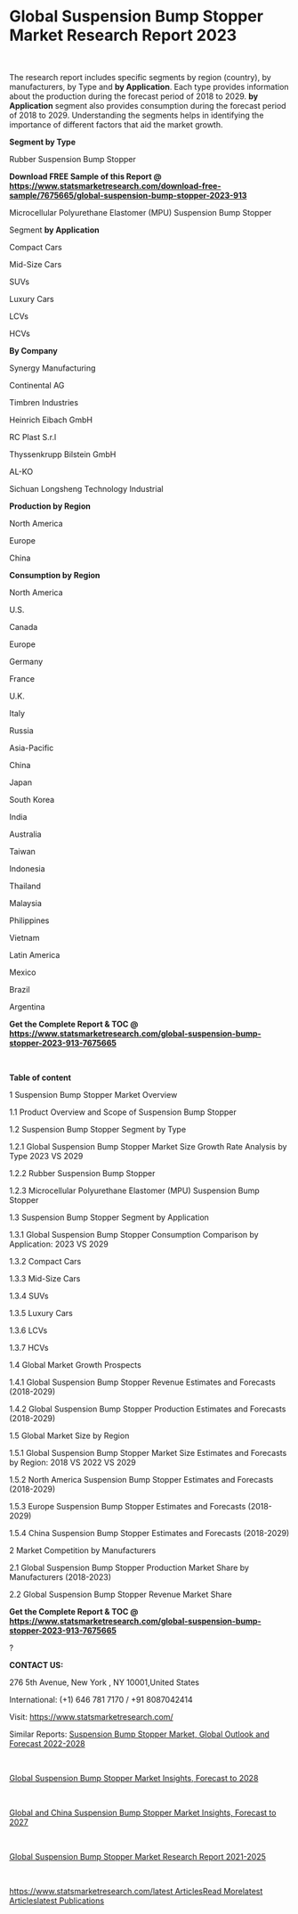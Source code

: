 <h1>Global Suspension Bump Stopper Market Research Report 2023</h1><br/><p>The research report includes specific segments by region (country), by manufacturers, by Type and <strong>by Application</strong>. Each type provides information about the production during the forecast period of 2018 to 2029. <strong>by Application</strong> segment also provides consumption during the forecast period of 2018 to 2029. Understanding the segments helps in identifying the importance of different factors that aid the market growth.</p>
 
 
 
 <p><strong>Segment by Type</strong></p>
 
 
 
 <p>Rubber Suspension Bump Stopper</p>
 
 
 
 <p><strong>Download FREE Sample of this Report @ <a href="https://www.statsmarketresearch.com/download-free-sample/7675665/global-suspension-bump-stopper-2023-913">https://www.statsmarketresearch.com/download-free-sample/7675665/global-suspension-bump-stopper-2023-913</a></strong></p>
 
 
 
 <p>Microcellular Polyurethane Elastomer (MPU) Suspension Bump Stopper</p>
 
 
 
 <p>Segment <strong>by Application</strong></p>
 
 
 
 <p>Compact Cars</p>
 
 
 
 <p>Mid-Size Cars</p>
 
 
 
 <p>SUVs</p>
 
 
 
 <p>Luxury Cars</p>
 
 
 
 <p>LCVs</p>
 
 
 
 <p>HCVs</p>
 
 
 
 <p><strong>By Company</strong></p>
 
 
 
 <p>Synergy Manufacturing</p>
 
 
 
 <p>Continental AG</p>
 
 
 
 <p>Timbren Industries</p>
 
 
 
 <p>Heinrich Eibach GmbH</p>
 
 
 
 <p>RC Plast S.r.l</p>
 
 
 
 <p>Thyssenkrupp Bilstein GmbH</p>
 
 
 
 <p>AL-KO</p>
 
 
 
 <p>Sichuan Longsheng Technology Industrial</p>
 
 
 
 <p><strong>Production by Region</strong></p>
 
 
 
 <p>North America</p>
 
 
 
 <p>Europe</p>
 
 
 
 <p>China</p>
 
 
 
 <p><strong>Consumption by Region</strong></p>
 
 
 
 <p>North America</p>
 
 
 
 <p>U.S.</p>
 
 
 
 <p>Canada</p>
 
 
 
 <p>Europe</p>
 
 
 
 <p>Germany</p>
 
 
 
 <p>France</p>
 
 
 
 <p>U.K.</p>
 
 
 
 <p>Italy</p>
 
 
 
 <p>Russia</p>
 
 
 
 <p>Asia-Pacific</p>
 
 
 
 <p>China</p>
 
 
 
 <p>Japan</p>
 
 
 
 <p>South Korea</p>
 
 
 
 <p>India</p>
 
 
 
 <p>Australia</p>
 
 
 
 <p>Taiwan</p>
 
 
 
 <p>Indonesia</p>
 
 
 
 <p>Thailand</p>
 
 
 
 <p>Malaysia</p>
 
 
 
 <p>Philippines</p>
 
 
 
 <p>Vietnam</p>
 
 
 
 <p>Latin America</p>
 
 
 
 <p>Mexico</p>
 
 
 
 <p>Brazil</p>
 
 
 
 <p>Argentina</p>
 
 
 
 <div><b>Get the Complete Report & TOC @ <a href="https://www.statsmarketresearch.com/global-suspension-bump-stopper-2023-913-7675665">https://www.statsmarketresearch.com/global-suspension-bump-stopper-2023-913-7675665</a></b></div>
 
 
 
 <p><br />
 
 <b>Table of content</b></p>
 
 
 
 <p>1 Suspension Bump Stopper Market Overview<br />
 
 1.1 Product Overview and Scope of Suspension Bump Stopper<br />
 
 1.2 Suspension Bump Stopper Segment by Type<br />
 
 1.2.1 Global Suspension Bump Stopper Market Size Growth Rate Analysis by Type 2023 VS 2029<br />
 
 1.2.2 Rubber Suspension Bump Stopper<br />
 
 1.2.3 Microcellular Polyurethane Elastomer (MPU) Suspension Bump Stopper<br />
 
 1.3 Suspension Bump Stopper Segment by Application<br />
 
 1.3.1 Global Suspension Bump Stopper Consumption Comparison by Application: 2023 VS 2029<br />
 
 1.3.2 Compact Cars<br />
 
 1.3.3 Mid-Size Cars<br />
 
 1.3.4 SUVs<br />
 
 1.3.5 Luxury Cars<br />
 
 1.3.6 LCVs<br />
 
 1.3.7 HCVs<br />
 
 1.4 Global Market Growth Prospects<br />
 
 1.4.1 Global Suspension Bump Stopper Revenue Estimates and Forecasts (2018-2029)<br />
 
 1.4.2 Global Suspension Bump Stopper Production Estimates and Forecasts (2018-2029)<br />
 
 1.5 Global Market Size by Region<br />
 
 1.5.1 Global Suspension Bump Stopper Market Size Estimates and Forecasts by Region: 2018 VS 2022 VS 2029<br />
 
 1.5.2 North America Suspension Bump Stopper Estimates and Forecasts (2018-2029)<br />
 
 1.5.3 Europe Suspension Bump Stopper Estimates and Forecasts (2018-2029)<br />
 
 1.5.4 China Suspension Bump Stopper Estimates and Forecasts (2018-2029)<br />
 
 2 Market Competition by Manufacturers<br />
 
 2.1 Global Suspension Bump Stopper Production Market Share by Manufacturers (2018-2023)<br />
 
 2.2 Global Suspension Bump Stopper Revenue Market Share</p>
 
 
 
 <div><b>Get the Complete Report & TOC @ <a href="https://www.statsmarketresearch.com/global-suspension-bump-stopper-2023-913-7675665">https://www.statsmarketresearch.com/global-suspension-bump-stopper-2023-913-7675665</a></b></div>
 
 
 
 <p>? </p>
 
 
 
 <p><b>CONTACT US:</b><br />
 
 276 5th Avenue, New York , NY 10001,United States<br />
 
 International: (+1) 646 781 7170 / +91 8087042414<br />
 
 Visit: <a href="https://www.statsmarketresearch.com/">https://www.statsmarketresearch.com/</a><br />
 
 Similar Reports: <a href="https://www.statsmarketresearch.com/global-suspension-bump-stopper-2023-913-7675665">Suspension Bump Stopper Market, Global Outlook and Forecast 2022-2028</a><br />
 
 <br />
 
 <a href="https://www.statsmarketresearch.com/global-suspension-bump-stopper-2023-913-7675665">Global Suspension Bump Stopper Market Insights, Forecast to 2028</a><br />
 
 <br />
 
 <a href="https://www.statsmarketresearch.com/global-suspension-bump-stopper-2023-913-7675665">Global and China Suspension Bump Stopper Market Insights, Forecast to 2027</a><br />
 
 <br />
 
 <a href="https://www.statsmarketresearch.com/global-suspension-bump-stopper-2023-913-7675665">Global Suspension Bump Stopper Market Research Report 2021-2025</a><br />
 
 <br />
 
 <a href="https://gyeongbokgung.com">https://www.statsmarketresearch.com/</a><a href="https://hallyeomaritime.com">latest Articles</a><a href="https://jingwansa.com">Read More</a><a href="https://nguoiviet.jp/">latest Articles</a><a href="https://www.intelmarketresearch.com/">latest Publications</a></p>